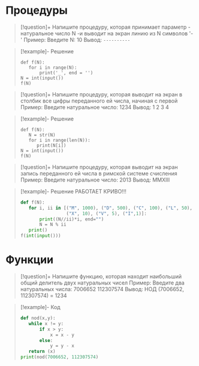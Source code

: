 # Процедуры

> [!question]+ Напишите процедуру, которая принимает параметр - натуральное число N -и выводит на экран линию из N символов '-'
> Пример:
Введите N:
10
Вывод:
>`----------`

> [!example]- Решение
> ```PY
>def f(N):  
>    for i in range(N):  
>        print('_', end = '')  
>N = int(input())  
>f(N)
>```

> [!question]+ Напишите процедуру, которая выводит на экран в столбик все цифры переданного ей числа, начиная с первой
> Пример:
Введите натуральное число:
1234
Вывод:
1
2
3
4

> [!example]- Решение
> ```PY
>def f(N):  
>    N = str(N)  
>    for i in range(len(N)):  
>       print(N[i])  
>N = int(input())  
>f(N)
>```

> [!question]+ Напишите процедуру, которая выводит на экран запись переданного ей числа в римской системе счисления
> Пример:
Введите натуральное число:
2013
Вывод:
MMXIII

> [!example]- Решение РАБОТАЕТ КРИВО!!!
> ```py
>def f(N):  
>    for i, ii in [("M", 1000), ("D", 500), ("C", 100), ("L", 50),  
>                  ("X", 10), ("V", 5), ("I",1)]:  
>        print((N//ii)*i, end="")  
>        N = N % ii  
>    print()  
>f(int(input()))
> ```

# Функции


> [!question]+ Напишите функцию, которая находит наибольший общий делитель двух натуральных чисел
> Пример:
> Введите два натуральных числа:
7006652 112307574
Вывод:
НОД (7006652, 112307574) = 1234

> [!example]- Код
> ```py
>def nod(x,y):  
>    while x != y:  
>        if x > y:  
>            x = x - y  
>        else:  
>            y = y - x  
>    return (x)  
>print(nod(7006652, 112307574)
> ```